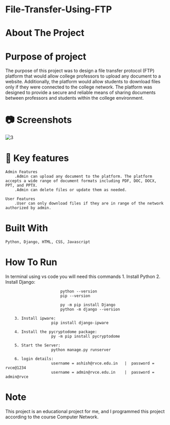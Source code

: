 # File-Transfer-Using-FTP

#  About The Project

# Purpose of project

The purpose of this project was to design a file transfer protocol (FTP) platform that would allow college professors to upload any document to a website. Additionally, the platform would allow students to download files only if they were connected to the college network. The platform was designed to provide a secure and reliable means of sharing documents between professors and students within the college environment.

# 📷 Screenshots

![3](https://github.com/Ashish-Garg524/File-Transfer-Using-FTP/assets/126554751/60d9e27f-2049-4e1a-9d57-48fe1eb6e8d0)


# 📖 Key features

	Admin Features
		.Admin can upload any document to the platform. The platform accepts a wide range of document formats including PDF, DOC, DOCX, PPT, and PPTX.
		.Admin can delete files or update them as needed.

	User Features
		.User can only download files if they are in range of the network authorized by admin.

# Built With
 	Python, Django, HTML, CSS, Javascript

# How To Run

In terminal using vs code you will need this commands
		1. Install Python
		2.  Install Django:
							
							python --version
							pip --version
					
							py -m pip install Django
							python -m django --version
			 
		3. Install ipware:
						pip install django-ipware
		
		4. Install the pycryptodome package:
						py -m pip install pycryptodome
		
		5. Start the Server:
						python manage.py runserver
		
		6. login details:
						username = ashish@rvce.edu.in   |  password = rvce@1234
						username = admin@rvce.edu.in    |  password = admin@rvce

# Note

This project is an educational project for me, and I programmed this project according to the course Computer Network.

